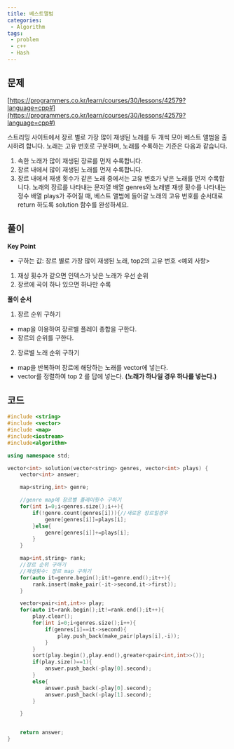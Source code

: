 ```yaml
---
title: 베스트앨범
categories:
 - Algorithm
tags:
 - problem
 - c++
 - Hash
---
```


## 문제
[https://programmers.co.kr/learn/courses/30/lessons/42579?language=cpp#](https://programmers.co.kr/learn/courses/30/lessons/42579?language=cpp#)

스트리밍 사이트에서 장르 별로 가장 많이 재생된 노래를 두 개씩 모아 베스트 앨범을 출시하려 합니다. 노래는 고유 번호로 구분하며, 노래를 수록하는 기준은 다음과 같습니다.

1. 속한 노래가 많이 재생된 장르를 먼저 수록합니다.
2. 장르 내에서 많이 재생된 노래를 먼저 수록합니다.
3. 장르 내에서 재생 횟수가 같은 노래 중에서는 고유 번호가 낮은 노래를 먼저 수록합니다.
노래의 장르를 나타내는 문자열 배열 genres와 노래별 재생 횟수를 나타내는 정수 배열 plays가 주어질 때, 베스트 앨범에 들어갈 노래의 고유 번호를 순서대로 return 하도록 solution 함수를 완성하세요.

## 풀이

**Key Point**

- 구하는 값: 장르 별로 가장 많이 재생된 노래, top2의 고유 번호
<예외 사항>
1. 재싱 횟수가 같으면 인덱스가 낮은 노래가 우선 순위
2. 장르에 곡이 하나 있으면 하나만 수록

**풀이 순서**
1. 장르 순위 구하기
- map을 이용하여 장르별 플레이 총합을 구한다.
- 장르의 순위를 구한다.
2. 장르별 노래 순위 구하기
- map을 반복하며 장르에 해당하는 노래를 vector에 넣는다.
- vector를 정렬하여 top 2 를 답에 넣는다. **(노래가 하나일 경우 하나를 넣는다.)**

## 코드
```c++
#include <string>
#include <vector>
#include <map>
#include<iostream>
#include<algorithm>

using namespace std;

vector<int> solution(vector<string> genres, vector<int> plays) {
    vector<int> answer;

    map<string,int> genre;

    //genre map에 장르별 플레이횟수 구하기
    for(int i=0;i<genres.size();i++){
        if(!genre.count(genres[i])){//새로운 장르일경우
            genre[genres[i]]=plays[i];
        }else{
            genre[genres[i]]+=plays[i];
        }
    }

    map<int,string> rank;
    //장르 순위 구하기
    //재생횟수: 장르 map 구하기
    for(auto it=genre.begin();it!=genre.end();it++){
        rank.insert(make_pair(-it->second,it->first));
    }

    vector<pair<int,int>> play;
    for(auto it=rank.begin();it!=rank.end();it++){
        play.clear();
        for(int i=0;i<genres.size();i++){
            if(genres[i]==it->second){
                play.push_back(make_pair(plays[i],-i));
            }
        }
        sort(play.begin(),play.end(),greater<pair<int,int>>());
        if(play.size()==1){
            answer.push_back(-play[0].second);
        }
        else{
            answer.push_back(-play[0].second);
            answer.push_back(-play[1].second);
        }

    }


    return answer;
}
```
